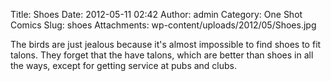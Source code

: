 Title: Shoes
Date: 2012-05-11 02:42
Author: admin
Category: One Shot Comics
Slug: shoes
Attachments: wp-content/uploads/2012/05/Shoes.jpg

The birds are just jealous because it's almost impossible to find shoes
to fit talons. They forget that the have talons, which are better than
shoes in all the ways, except for getting service at pubs and clubs.
